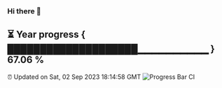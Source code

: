 ### Hi there 👋
⏳ Year progress { ████████████████████▁▁▁▁▁▁▁▁▁▁ } 67.06 %
---
⏰ Updated on Sat, 02 Sep 2023 18:14:58 GMT
![Progress Bar CI](https://github.com/liununu/liununu/workflows/Progress%20Bar%20CI/badge.svg)
